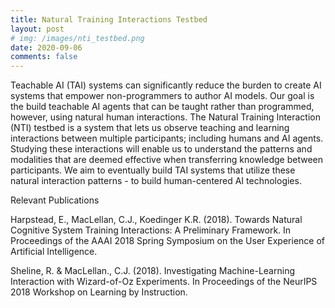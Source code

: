 ```yaml
---
title: Natural Training Interactions Testbed
layout: post
# img: /images/nti_testbed.png
date: 2020-09-06
comments: false
---
```


Teachable AI (TAI) systems can significantly reduce the burden to create AI systems that empower non-programmers to author AI models. Our goal is the build teachable AI agents that can be taught rather than programmed, however, using natural human interactions. The Natural Training Interaction (NTI) testbed is a system that lets us observe teaching and learning interactions between multiple participants; including humans and AI agents. Studying these interactions will enable us to understand the patterns and modalities that are deemed effective when transferring knowledge between participants. We aim to eventually build TAI systems that utilize these natural interaction patterns - to build human-centered AI technologies.


Relevant Publications

Harpstead, E., MacLellan, C.J., Koedinger K.R. (2018). Towards Natural Cognitive System Training Interactions: A Preliminary Framework. In Proceedings of the AAAI 2018 Spring Symposium on the User Experience of Artificial Intelligence.[<i class="far fa-file-pdf"></i>][1]

Sheline, R. & MacLellan., C.J. (2018). Investigating Machine-Learning Interaction with Wizard-of-Oz Experiments. In Proceedings of the NeurIPS 2018 Workshop on Learning by Instruction.[<i class="far fa-file-pdf"></i>][2]


[1]: https://chrismaclellan.com/media/publications/Natural_Interaction_Framework_-_RC8.pdf
[2]: https://chrismaclellan.com/media/publications/Sheline-2018.pdf

